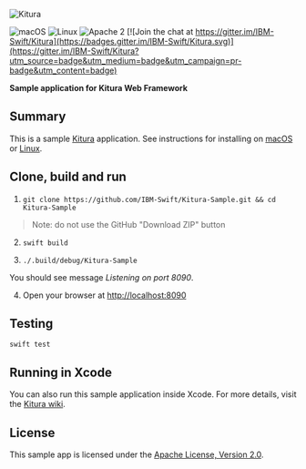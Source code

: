 ![Kitura](https://raw.githubusercontent.com/IBM-Swift/Kitura/master/Documentation/KituraLogo.png)

![macOS](https://img.shields.io/badge/os-macOS-green.svg?style=flat)
![Linux](https://img.shields.io/badge/os-linux-green.svg?style=flat)
![Apache 2](https://img.shields.io/badge/license-Apache2-blue.svg?style=flat)
[![Join the chat at https://gitter.im/IBM-Swift/Kitura](https://badges.gitter.im/IBM-Swift/Kitura.svg)](https://gitter.im/IBM-Swift/Kitura?utm_source=badge&utm_medium=badge&utm_campaign=pr-badge&utm_content=badge)

**Sample application for Kitura Web Framework**

## Summary

This is a sample [Kitura](https://github.com/IBM-Swift/Kitura/) application. See instructions for installing on [macOS ](https://github.com/IBM-Swift/Kitura#macos) or [Linux](https://github.com/IBM-Swift/Kitura#ubuntu-linux).

## Clone, build and run
1. `git clone https://github.com/IBM-Swift/Kitura-Sample.git && cd Kitura-Sample`
> Note: do not use the GitHub "Download ZIP" button

2. `swift build`

3. `./.build/debug/Kitura-Sample`

  You should see message _Listening on port 8090_.
  
4. Open your browser at [http://localhost:8090](http://localhost:8090)

## Testing
`swift test`

## Running in Xcode

You can also run this sample application inside Xcode. For more details, visit the [Kitura wiki](https://github.com/IBM-Swift/Kitura/wiki/Building-your-Kitura-application-in-Xcode).

## License

This sample app is licensed under the [Apache License, Version 2.0](LICENSE.txt).
